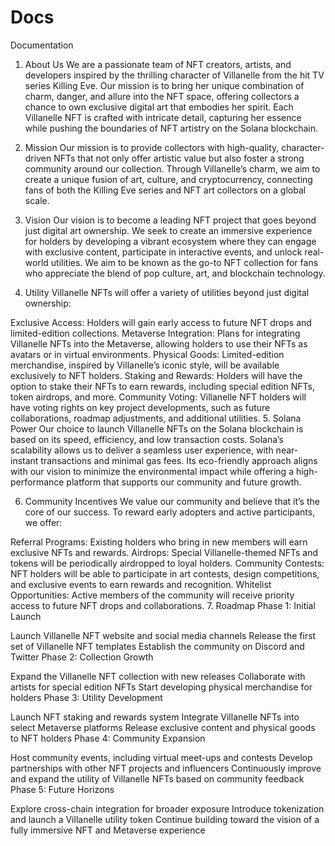 # Docs
Documentation

1. About Us
We are a passionate team of NFT creators, artists, and developers inspired by the thrilling character of Villanelle from the hit TV series Killing Eve. Our mission is to bring her unique combination of charm, danger, and allure into the NFT space, offering collectors a chance to own exclusive digital art that embodies her spirit. Each Villanelle NFT is crafted with intricate detail, capturing her essence while pushing the boundaries of NFT artistry on the Solana blockchain.

2. Mission
Our mission is to provide collectors with high-quality, character-driven NFTs that not only offer artistic value but also foster a strong community around our collection. Through Villanelle’s charm, we aim to create a unique fusion of art, culture, and cryptocurrency, connecting fans of both the Killing Eve series and NFT art collectors on a global scale.

3. Vision
Our vision is to become a leading NFT project that goes beyond just digital art ownership. We seek to create an immersive experience for holders by developing a vibrant ecosystem where they can engage with exclusive content, participate in interactive events, and unlock real-world utilities. We aim to be known as the go-to NFT collection for fans who appreciate the blend of pop culture, art, and blockchain technology.

4. Utility
Villanelle NFTs will offer a variety of utilities beyond just digital ownership:

Exclusive Access: Holders will gain early access to future NFT drops and limited-edition collections.
Metaverse Integration: Plans for integrating Villanelle NFTs into the Metaverse, allowing holders to use their NFTs as avatars or in virtual environments.
Physical Goods: Limited-edition merchandise, inspired by Villanelle’s iconic style, will be available exclusively to NFT holders.
Staking and Rewards: Holders will have the option to stake their NFTs to earn rewards, including special edition NFTs, token airdrops, and more.
Community Voting: Villanelle NFT holders will have voting rights on key project developments, such as future collaborations, roadmap adjustments, and additional utilities.
5. Solana Power
Our choice to launch Villanelle NFTs on the Solana blockchain is based on its speed, efficiency, and low transaction costs. Solana’s scalability allows us to deliver a seamless user experience, with near-instant transactions and minimal gas fees. Its eco-friendly approach aligns with our vision to minimize the environmental impact while offering a high-performance platform that supports our community and future growth.

6. Community Incentives
We value our community and believe that it’s the core of our success. To reward early adopters and active participants, we offer:

Referral Programs: Existing holders who bring in new members will earn exclusive NFTs and rewards.
Airdrops: Special Villanelle-themed NFTs and tokens will be periodically airdropped to loyal holders.
Community Contests: NFT holders will be able to participate in art contests, design competitions, and exclusive events to earn rewards and recognition.
Whitelist Opportunities: Active members of the community will receive priority access to future NFT drops and collaborations.
7. Roadmap
Phase 1: Initial Launch

Launch Villanelle NFT website and social media channels
Release the first set of Villanelle NFT templates
Establish the community on Discord and Twitter
Phase 2: Collection Growth

Expand the Villanelle NFT collection with new releases
Collaborate with artists for special edition NFTs
Start developing physical merchandise for holders
Phase 3: Utility Development

Launch NFT staking and rewards system
Integrate Villanelle NFTs into select Metaverse platforms
Release exclusive content and physical goods to NFT holders
Phase 4: Community Expansion

Host community events, including virtual meet-ups and contests
Develop partnerships with other NFT projects and influencers
Continuously improve and expand the utility of Villanelle NFTs based on community feedback
Phase 5: Future Horizons

Explore cross-chain integration for broader exposure
Introduce tokenization and launch a Villanelle utility token
Continue building toward the vision of a fully immersive NFT and Metaverse experience
